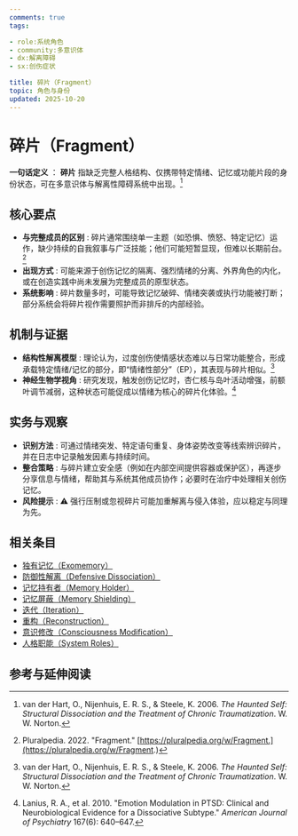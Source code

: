```yaml
---
comments: true
tags:

- role:系统角色
- community:多意识体
- dx:解离障碍
- sx:创伤症状

title: 碎片（Fragment）
topic: 角色与身份
updated: 2025-10-20
---
```


# 碎片（Fragment）

**一句话定义** ： **碎片** 指缺乏完整人格结构、仅携带特定情绪、记忆或功能片段的身份状态，可在多意识体与解离性障碍系统中出现。[^van-der-hart2006]

## 核心要点

- **与完整成员的区别** : 碎片通常围绕单一主题（如恐惧、愤怒、特定记忆）运作，缺少持续的自我叙事与广泛技能；他们可能短暂显现，但难以长期前台。[^pluralpedia-fragment]
- **出现方式** : 可能来源于创伤记忆的隔离、强烈情绪的分离、外界角色的内化，或在创造实践中尚未发展为完整成员的原型状态。
- **系统影响** : 碎片数量多时，可能导致记忆破碎、情绪突袭或执行功能被打断；部分系统会将碎片视作需要照护而非排斥的内部经验。

## 机制与证据

- **结构性解离模型** : 理论认为，过度创伤使情感状态难以与日常功能整合，形成承载特定情绪/记忆的部分，即“情绪性部分”（EP），其表现与碎片相似。[^van-der-hart2006]
- **神经生物学视角** : 研究发现，触发创伤记忆时，杏仁核与岛叶活动增强，前额叶调节减弱，这种状态可能促成以情绪为核心的碎片化体验。[^lanius2010]

## 实务与观察

- **识别方法** : 可通过情绪突发、特定语句重复、身体姿势改变等线索辨识碎片，并在日志中记录触发因素与持续时间。
- **整合策略** : 与碎片建立安全感（例如在内部空间提供容器或保护区），再逐步分享信息与情绪，帮助其与系统其他成员协作；必要时在治疗中处理相关创伤记忆。
- **风险提示** : ⚠ 强行压制或忽视碎片可能加重解离与侵入体验，应以稳定与同理为先。

## 相关条目

- [独有记忆（Exomemory）](Exomemory.md)
- [防御性解离（Defensive Dissociation）](Defensive-Dissociation.md)
- [记忆持有者（Memory Holder）](Memory-Holder.md)
- [记忆屏蔽（Memory Shielding）](Memory-Shielding.md)
- [迭代（Iteration）](Iteration.md)
- [重构（Reconstruction）](Reconstruction.md)
- [意识修改（Consciousness Modification）](Consciousness-Modification.md)
- [人格职能（System Roles）](System-Roles.md)

## 参考与延伸阅读

[^pluralpedia-fragment]: Pluralpedia. 2022. "Fragment." [https://pluralpedia.org/w/Fragment.](https://pluralpedia.org/w/Fragment.)
[^van-der-hart2006]: van der Hart, O., Nijenhuis, E. R. S., & Steele, K. 2006. *The Haunted Self: Structural Dissociation and the Treatment of Chronic Traumatization*. W. W. Norton.
[^lanius2010]: Lanius, R. A., et al. 2010. "Emotion Modulation in PTSD: Clinical and Neurobiological Evidence for a Dissociative Subtype." *American Journal of Psychiatry* 167(6): 640–647.
